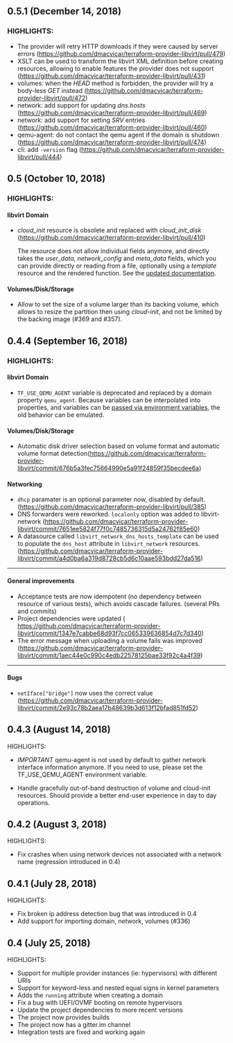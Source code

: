 ## 0.5.1 (December 14, 2018)

### HIGHLIGHTS:

- The provider will retry HTTP downloads if they were caused by server errors (https://github.com/dmacvicar/terraform-provider-libvirt/pull/479)
- XSLT can be used to transform the libvirt XML definition before creating resources, allowing to enable features the provider does not support (https://github.com/dmacvicar/terraform-provider-libvirt/pull/431)
- volumes: when the _HEAD_ method is forbidden, the provider will try a body-less _GET_ instead (https://github.com/dmacvicar/terraform-provider-libvirt/pull/472)
- network: add support for updating _dns.hosts_ (https://github.com/dmacvicar/terraform-provider-libvirt/pull/469)
- network: add support for setting _SRV_ entries (https://github.com/dmacvicar/terraform-provider-libvirt/pull/460)
- qemu-agent: do not contact the qemu agent if the domain is shutdown (https://github.com/dmacvicar/terraform-provider-libvirt/pull/474)
- cli:  add `-version` flag (https://github.com/dmacvicar/terraform-provider-libvirt/pull/444)  

## 0.5 (October 10, 2018)

### HIGHLIGHTS:

#### libvirt Domain

* _cloud_init_ resource is obsolete and replaced with _cloud_init_disk_ (https://github.com/dmacvicar/terraform-provider-libvirt/pull/410)

  The resource does not allow individual fields anymore, and directly takes the _user_data_, _network_config_ and _meta_data_ fields, which you can provide directly or reading from a file, optionally using a _template_ resource and the rendered function. See the [updated documentation](https://github.com/dmacvicar/terraform-provider-libvirt/blob/master/website/docs/r/cloudinit.html.markdown).

#### Volumes/Disk/Storage

* Allow to set the size of a volume larger than its backing volume, which allows to resize the partition then using _cloud-init_, and not be limited by the backing image (#369 and #357).

## 0.4.4 (September 16, 2018)

### HIGHLIGHTS:

#### libvirt Domain

* `TF_USE_QEMU_AGENT` variable is deprecated and replaced by a domain property `qemu_agent`.
  Because variables can be interpolated into properties, and variables can be [passed  via environment variables](https://www.terraform.io/docs/configuration/environment-variables.html#tf_var_name), the old behavior can be emulated.

#### Volumes/Disk/Storage

* Automatic disk driver selection based on volume format and automatic volume format detection(https://github.com/dmacvicar/terraform-provider-libvirt/commit/676b5a3fec75664990e5a91f24859f35becdee6a)

#### Networking

* `dhcp` paramater is an optional parameter now, disabled by default. (https://github.com/dmacvicar/terraform-provider-libvirt/pull/385)
* DNS forwarders were reworked. `localonly` option was added to libvirt-network (https://github.com/dmacvicar/terraform-provider-libvirt/commit/7651ee5824f77f0c7485736315d5a24762f85e60)
* A datasource called `libvirt_network_dns_hosts_template` can be used to populate the `dns_host` attribute in `libvirt_network` resources. (https://github.com/dmacvicar/terraform-provider-libvirt/commit/a4d0ba6a319d8728cb5d6c10aae593bdd27da516)
___
#### General improvements

* Acceptance tests are now idempotent (no dependency between resource of various tests), which avoids cascade failures. (several PRs and commits)
* Project dependencies were updated ( https://github.com/dmacvicar/terraform-provider-libvirt/commit/1347e7cabbe68d93f7cc065339636854d7c7d340)
* The error message when uploading a volume fails was improved (https://github.com/dmacvicar/terraform-provider-libvirt/commit/1aec44e0c990c4edb22578125bae33f92c4a4f39)
___
#### Bugs

* `netIface["bridge"]` now uses the correct value (https://github.com/dmacvicar/terraform-provider-libvirt/commit/2e93c78b2aea17b48639b3d613f12bfad851fd52) 

## 0.4.3 (August 14, 2018)

HIGHLIGHTS:

* *IMPORTANT* qemu-agent is not used by default to gather network
  interface information anymore. If you need to use, please set
  the TF_USE_QEMU_AGENT environment variable.

* Handle gracefully out-of-band destruction of volume and cloud-init
  resources. Should provide a better end-user experience in day to day
  operations.

## 0.4.2 (August 3, 2018)

HIGHLIGHTS:

* Fix crashes when using network devices not associated with a
  network name (regression introduced in 0.4)

## 0.4.1 (July 28, 2018)

HIGHLIGHTS:

* Fix broken ip address detection bug that was introduced in 0.4
* Add support for importing domain, network, volumes (#336)

## 0.4 (July 25, 2018)

HIGHLIGHTS:

* Support for multiple provider instances (ie: hypervisors) with different URIs
* Support for keyword-less and nested equal signs in kernel parameters
* Adds the `running` attribute when creating a domain
* Fix a bug with UEFI/OVMF booting on remote hypervisors
* Update the project dependencies to more recent versions
* The project now provides builds
* The project now has a gitter.im channel
* Integration tests are fixed and working again


